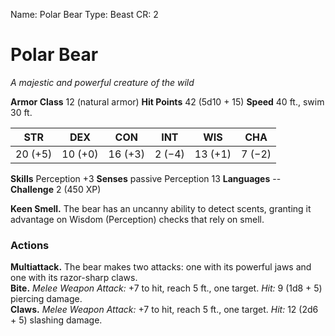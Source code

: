 Name: Polar Bear
Type: Beast
CR: 2

# Polar Bear
_A majestic and powerful creature of the wild_

**Armor Class** 12 (natural armor)
**Hit Points** 42 (5d10 + 15)
**Speed** 40 ft., swim 30 ft.

| STR     | DEX     | CON     | INT     | WIS     | CHA     |
|---------|---------|---------|---------|---------|---------|
| 20 (+5) | 10 (+0) | 16 (+3) | 2 (−4)  | 13 (+1) | 7 (−2)  |  

**Skills** Perception +3
**Senses** passive Perception 13
**Languages** --
**Challenge** 2 (450 XP)

**Keen Smell.** The bear has an uncanny ability to detect scents, granting it advantage on Wisdom (Perception) checks that rely on smell. 

### Actions 
**Multiattack.** The bear makes two attacks: one with its powerful jaws and one with its razor-sharp claws.    
**Bite.** _Melee Weapon Attack:_ +7 to hit, reach 5 ft., one target. _Hit:_ 9 (1d8 + 5) piercing damage.    
**Claws.** _Melee Weapon Attack:_ +7 to hit, reach 5 ft., one target. _Hit:_ 12 (2d6 + 5) slashing damage. 
